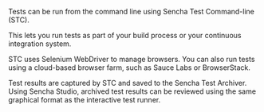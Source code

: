 Tests can be run from the command line using Sencha Test Command-line (STC).

This lets you run tests as part of your build process or your continuous integration system.

STC uses Selenium WebDriver to manage browsers. You can also run tests using a
cloud-based browser farm, such as Sauce Labs or BrowserStack.

Test results are captured by STC and saved to the Sencha Test Archiver. Using Sencha Studio, 
archived test results can be reviewed using the same graphical format as the interactive test runner.